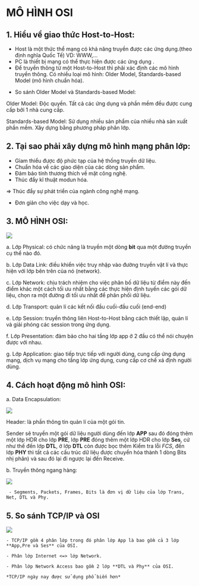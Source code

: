 # MÔ HÌNH OSI

## 1. Hiểu về giao thức Host-to-Host:
   - Host là một thức thể mạng có khả năng truyền được các ứng dụng.(theo định nghĩa Quốc Tế) VD: WWW,... 
   - PC là thiết bị mạng có thể thực hiện được các ứng dụng .
   - Để truyền thông từ một Host-to-Host thì phãi xác định các mô hình truyền thông. Có nhiều loại mô hình: Older Model, Standards-based Model (mô hình chuẩn hóa).
 * So sánh Older Model và Standards-based Model:
 
 Older Model: Độc quyền. Tất cả các ứng dụng và phần mềm đều được cung cấp bởi 1 nhà cung cấp.
 
 Standards-based Model: Sử dụng nhiều sản phẩm của nhiều nhà sản xuất phần mềm. Xây dựng bằng phương pháp phân lớp.
 
## 2. Tại sao phải xây dựng mô hình mạng phân lớp:

 - Gỉam thiểu được độ phức tạp của hệ thống truyền dữ liệu.
 - Chuẩn hóa về các giao diện của các dòng sản phẩm.
 - Đảm bảo tính thương thích về mặt công nghệ.
 - Thúc đẩy kĩ thuật modun hóa.
 
 => Thúc đẩy sự phát triển của ngành công nghệ mạng.
 - Đơn giản cho việc dạy và học.
 
## 3. MÔ HÌNH OSI:

  <img src="http://vietjack.com/ipv4/images/osi_layers.jpg">
  
   a. Lớp Physical: có chức năng là truyền một dòng **bit** qua một đường truyền cụ thể nào đó.
   
   b. Lớp Data Link: điều khiển việc truy nhập vào đường truyền vật lí và thực hiện với lớp bên trên của nó (network).
   
   c. Lớp Network: chịu trách nhiệm cho việc phân bố dữ liệu từ điểm này đến điểm khác một cách tối ưu nhất bằng các thực hiện định tuyến các gói dữ liệu, chọn ra một đường đi tối ưu nhất để phân phối dữ liệu.
   
   d. Lớp Transport: quản lí các kết nối đầu cuối-đầu cuối (end-end)
   
   e. Lớp Session: truyền thông liên Host-to-Host bằng cách thiết lập, quản lí và giải phóng các session trong ứng dụng.
   
   f. Lớp Presentation: đảm bảo cho hai tầng lớp app ở 2 đầu có thể nói chuyện được với nhau.
   
   g. Lớp Application: giao tiếp trực tiếp với người dùng, cung cấp ứng dụng mạng, dịch vụ mạng cho tầng lớp ứng dụng, cung cấp cơ chế xá định người dùng.
   
## 4. Cách hoạt động mô hình OSI:

   a. Data Encapsulation:
 
<img src="https://www.routemybrain.com//wp-content/uploads/2010/04/encapsulation.jpg">

   Header: là phần thông tin quản lí của một gói tin.
   
   Sender sẽ truyền một gói dữ liệu người dùng đến lớp **APP** sau đó đóng thêm một lớp HDR cho lớp **PRE**, lớp **PRE** đóng thêm một lớp HDR cho lớp **Ses**, cứ như thế đến lớp **DTL**, ở lớp **DTL** còn được bọc thêm Kiểm tra lỗi *FCS*, đến lớp **PHY** thì tất cả các cấu trúc dữ liệu được chuyển hóa thành 1 dòng Bits nhị phân) và sau đó lại đi ngược lại đến Receive.
   
 b. Truyền thông ngang hàng:
 
  <img src="http://2.bp.blogspot.com/_oI4G5UUCxnU/TRxegRxWZaI/AAAAAAAAAJ4/49EnNEMpPt8/s1600/osi.gif">

     - Segments, Packets, Frames, Bits là đơn vị dữ liệu của lớp Trans, Net, DTL và Phy.
    
## 5. So sánh TCP/IP và OSI
 
  <img src="http://2.bp.blogspot.com/--LdXEFHRLz0/UzQeMLNUyzI/AAAAAAAAADE/YAQAXBPEVqg/s1600/OSI-TCP-IP2.jpg">
  
    - TCP/IP gồm 4 phân lớp trong đó phân lớp App là bao gồm cả 3 lớp **App,Pre và Ses** của OSI.
    
    - Phân lớp Internet <=> lớp Network.
    
    - Phân lớp Network Access bao gồm 2 lớp **DTL và Phy** của OSI.
    
    *TCP/IP ngày nay được sử dụng phổ biến hơn*
